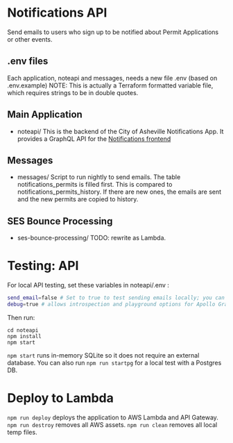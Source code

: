 # Notifications API
Send emails to users who sign up to be notified about Permit Applications or other events.

## .env files
Each application, noteapi and messages, needs a new file .env (based on .env.example)
NOTE: This is actually a Terraform formatted variable file, which requires strings to be in double quotes.

## Main Application
* noteapi/
This is the backend of the City of Asheville Notifications App. It provides a GraphQL API for the [Notifications frontend](https://github.com/cityofasheville/notifications-frontend)

## Messages
* messages/
Script to run nightly to send emails.
The table notifications_permits is filled first. This is compared to notifications_permits_history. 
If there are new ones, the emails are sent and the new permits are copied to history.

## SES Bounce Processing
* ses-bounce-processing/
TODO: rewrite as Lambda.


# Testing: API
For local API testing, set these variables in noteapi/.env :
``` bash
send_email=false # Set to true to test sending emails locally; you can use an AWS_PROFILE in the .env.
debug=true # allows introspection and playground options for Apollo Graphql server, and bypasses log-in requirement.
```

Then run:

```
cd noteapi
npm install
npm start
```
```npm start``` runs in-memory SQLite so it does not require an external database.
You can also run ```npm run startpg``` for a local test with a Postgres DB.

# Deploy to Lambda
```npm run deploy``` deploys the application to AWS Lambda and API Gateway.
```npm run destroy``` removes all AWS assets.
```npm run clean``` removes all local temp files.